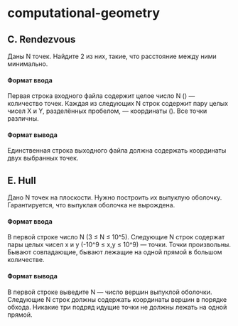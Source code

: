# computational-geometry
## C. Rendezvous
Даны N точек. Найдите 2 из них, такие, что расстояние между ними минимально.
#### Формат ввода
Первая строка входного файла содержит целое число N () — количество точек. Каждая из следующих N строк содержит пару целых чисел X и Y, разделённых пробелом, — координаты (). Все точки различны.
#### Формат вывода
Единственная строка выходного файла должна содержать координаты двух выбранных точек.
## E. Hull
Дано N точек на плоскости.
Нужно построить их выпуклую оболочку.
Гарантируется, что выпуклая оболочка не вырождена.
#### Формат ввода
В первой строке число N (3 ≤ N ≤ 10^5). Следующие N строк содержат пары целых чисел x и y (-10^9 ≤ x,y ≤ 10^9) — точки.
Точки произвольны. Бывают совпадающие, бывают лежащие на одной прямой в большом количестве.
#### Формат вывода
В первой строке выведите N — число вершин выпуклой оболочки. Следующие N строк должны содержать координаты вершин в порядке обхода. Никакие три подряд идущие точки не должны лежать на одной прямой.
